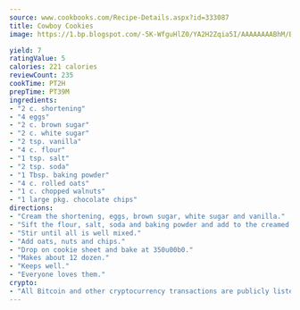 ```yaml
---
source: www.cookbooks.com/Recipe-Details.aspx?id=333087
title: Cowboy Cookies
image: https://1.bp.blogspot.com/-5K-WfguHlZ0/YA2H2Zqia5I/AAAAAAAABhM/Bdgu68p4aG0Q6jWdy3eGaUXSKw5p3sdxwCLcBGAsYHQ/s324/7.png

yield: 7
ratingValue: 5
calories: 221 calories
reviewCount: 235
cookTime: PT2H
prepTime: PT39M
ingredients:
- "2 c. shortening"
- "4 eggs"
- "2 c. brown sugar"
- "2 c. white sugar"
- "2 tsp. vanilla"
- "4 c. flour"
- "1 tsp. salt"
- "2 tsp. soda"
- "1 Tbsp. baking powder"
- "4 c. rolled oats"
- "1 c. chopped walnuts"
- "1 large pkg. chocolate chips"
directions:
- "Cream the shortening, eggs, brown sugar, white sugar and vanilla."
- "Sift the flour, salt, soda and baking powder and add to the creamed mixture."
- "Stir until all is well mixed."
- "Add oats, nuts and chips."
- "Drop on cookie sheet and bake at 350u00b0."
- "Makes about 12 dozen."
- "Keeps well."
- "Everyone loves them."
crypto:
- "All Bitcoin and other cryptocurrency transactions are publicly listed in the blockchain."
---
```

